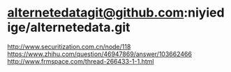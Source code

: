 # alternetedatagit@github.com:niyiedige/alternetedata.git

http://www.securitization.com.cn/node/118
https://www.zhihu.com/question/46947869/answer/103662466
http://www.frmspace.com/thread-266433-1-1.html
